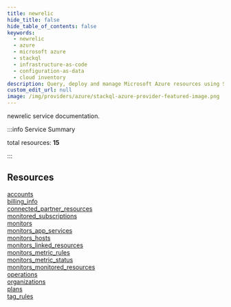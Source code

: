 ```yaml
---
title: newrelic
hide_title: false
hide_table_of_contents: false
keywords:
  - newrelic
  - azure
  - microsoft azure
  - stackql
  - infrastructure-as-code
  - configuration-as-data
  - cloud inventory
description: Query, deploy and manage Microsoft Azure resources using SQL
custom_edit_url: null
image: /img/providers/azure/stackql-azure-provider-featured-image.png
---
```


newrelic service documentation.

:::info Service Summary

<div class="row">
<div class="providerDocColumn">
<span>total resources:&nbsp;<b>15</b></span><br />
</div>
</div>

:::

## Resources
<div class="row">
<div class="providerDocColumn">
<a href="/providers/azure_isv/newrelic/accounts/">accounts</a><br />
<a href="/providers/azure_isv/newrelic/billing_info/">billing_info</a><br />
<a href="/providers/azure_isv/newrelic/connected_partner_resources/">connected_partner_resources</a><br />
<a href="/providers/azure_isv/newrelic/monitored_subscriptions/">monitored_subscriptions</a><br />
<a href="/providers/azure_isv/newrelic/monitors/">monitors</a><br />
<a href="/providers/azure_isv/newrelic/monitors_app_services/">monitors_app_services</a><br />
<a href="/providers/azure_isv/newrelic/monitors_hosts/">monitors_hosts</a><br />
<a href="/providers/azure_isv/newrelic/monitors_linked_resources/">monitors_linked_resources</a>
</div>
<div class="providerDocColumn">
<a href="/providers/azure_isv/newrelic/monitors_metric_rules/">monitors_metric_rules</a><br />
<a href="/providers/azure_isv/newrelic/monitors_metric_status/">monitors_metric_status</a><br />
<a href="/providers/azure_isv/newrelic/monitors_monitored_resources/">monitors_monitored_resources</a><br />
<a href="/providers/azure_isv/newrelic/operations/">operations</a><br />
<a href="/providers/azure_isv/newrelic/organizations/">organizations</a><br />
<a href="/providers/azure_isv/newrelic/plans/">plans</a><br />
<a href="/providers/azure_isv/newrelic/tag_rules/">tag_rules</a>
</div>
</div>